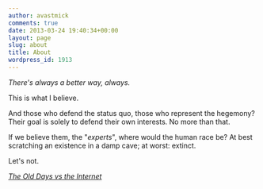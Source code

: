 ```yaml
---
author: avastmick
comments: true
date: 2013-03-24 19:40:34+00:00
layout: page
slug: about
title: About
wordpress_id: 1913
---
```


_There's always a better way, always._

This is what I believe.

And those who defend the status quo, those who represent the hegemony? Their goal is solely to defend their own interests. No more than that.

If we believe them, the "_experts_", where would the human race be? At best scratching an existence in a damp cave; at worst: extinct.

Let's not.

[_The Old Days vs the Internet_](old-days-vs-the-internet/)
